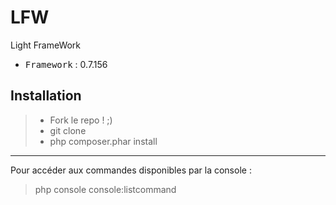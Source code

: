 # LFW
Light FrameWork

 - <kbd>Framework</kbd> : 0.7.156

Installation
----------

> - Fork le repo ! ;)
> - git clone
> - php composer.phar install

----------

Pour accéder aux commandes disponibles par la console :
> php console console:listcommand
